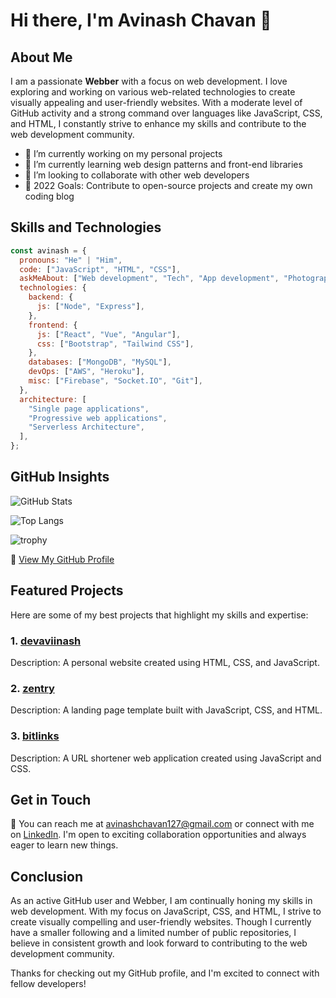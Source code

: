 # Hi there, I'm Avinash Chavan 👋

## About Me
I am a passionate **Webber** with a focus on web development. I love exploring and working on various web-related technologies to create visually appealing and user-friendly websites. With a moderate level of GitHub activity and a strong command over languages like JavaScript, CSS, and HTML, I constantly strive to enhance my skills and contribute to the web development community.

- 🔭 I’m currently working on my personal projects
- 🌱 I’m currently learning web design patterns and front-end libraries
- 👯 I’m looking to collaborate with other web developers
- 🥅 2022 Goals: Contribute to open-source projects and create my own coding blog

## Skills and Technologies

```javascript
const avinash = {
  pronouns: "He" | "Him",
  code: ["JavaScript", "HTML", "CSS"],
  askMeAbout: ["Web development", "Tech", "App development", "Photography"],
  technologies: {
    backend: {
      js: ["Node", "Express"],
    },
    frontend: {
      js: ["React", "Vue", "Angular"],
      css: ["Bootstrap", "Tailwind CSS"],
    },
    databases: ["MongoDB", "MySQL"],
    devOps: ["AWS", "Heroku"],
    misc: ["Firebase", "Socket.IO", "Git"],
  },
  architecture: [
    "Single page applications",
    "Progressive web applications",
    "Serverless Architecture",
  ],
};
```

## GitHub Insights

![GitHub Stats](https://github-readme-stats.vercel.app/api?username=devaviinash&show_icons=true&theme=radical)

<!--If you want to display most used languages-->
![Top Langs](https://github-readme-stats.vercel.app/api/top-langs/?username=devaviinash&theme=radical)

![trophy](https://github-profile-trophy.vercel.app/?username=devaviinash&theme=darkhub)

🔗 [View My GitHub Profile](https://github.com/devaviinash)

## Featured Projects

Here are some of my best projects that highlight my skills and expertise:

### 1. [devaviinash](https://github.com/devaviinash/devaviinash)

Description: A personal website created using HTML, CSS, and JavaScript.

### 2. [zentry](https://github.com/devaviinash/zentry)

Description: A landing page template built with JavaScript, CSS, and HTML.

### 3. [bitlinks](https://github.com/devaviinash/bitlinks)

Description: A URL shortener web application created using JavaScript and CSS.

## Get in Touch

💌 You can reach me at avinashchavan127@gmail.com or connect with me on [LinkedIn](https://www.linkedin.com/in). I'm open to exciting collaboration opportunities and always eager to learn new things.

## Conclusion

As an active GitHub user and Webber, I am continually honing my skills in web development. With my focus on JavaScript, CSS, and HTML, I strive to create visually compelling and user-friendly websites. Though I currently have a smaller following and a limited number of public repositories, I believe in consistent growth and look forward to contributing to the web development community.

Thanks for checking out my GitHub profile, and I'm excited to connect with fellow developers!
